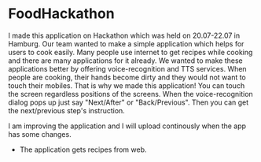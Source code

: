 # FoodHackathon

I made this application on Hackathon which was held on 20.07-22.07 in Hamburg.
Our team wanted to make a simple application which helps for users to cook easily.
Many people use internet to get recipes while cooking and there are many applications for it already.
We wanted to make these applications better by offering voice-recognition and TTS services.
When people are cooking, their hands become dirty and they would not want to touch their mobiles.
That is why we made this application! You can touch the screen regardless positions of the screens.
When the voice-recognition dialog pops up just say "Next/After" or "Back/Previous".
Then you can get the next/previous step's instruction.

I am improving the application and I will upload continously when the app has some changes.

* The application gets recipes from web. 
